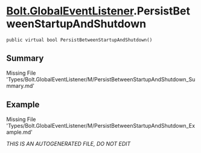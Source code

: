 # [Bolt.GlobalEventListener](Types/Bolt.GlobalEventListener.md).PersistBetweenStartupAndShutdown
`public virtual bool PersistBetweenStartupAndShutdown()`
## Summary
Missing File 'Types/Bolt.GlobalEventListener/M/PersistBetweenStartupAndShutdown_Summary.md'
## Example
Missing File 'Types/Bolt.GlobalEventListener/M/PersistBetweenStartupAndShutdown_Example.md'

*THIS IS AN AUTOGENERATED FILE, DO NOT EDIT*
